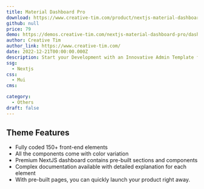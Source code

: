 ```yaml
---
title: Material Dashboard Pro
download: https://www.creative-tim.com/product/nextjs-material-dashboard-pro/?partner=104776
github: null
price: 79
demo: https://demos.creative-tim.com/nextjs-material-dashboard-pro/dashboards/analytics
author: Creative Tim
author_link: https://www.creative-tim.com/
date: 2022-12-21T00:00:00.000Z
description: Start your Development with an Innovative Admin Template for NextJS. It will help you get started developing dashboards in no time. 
ssg:
  - Nextjs
css:
  - Mui
cms:

category:
  - Others
draft: false
---
```

## Theme Features

- Fully coded 150+ front-end elements
- All the components come with color variation
- Premium NextJS dashboard contains pre-built sections and components
- Complex documentation available with detailed explanation for each element
- With pre-built pages, you can quickly launch your product right away.
